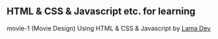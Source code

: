 ## HTML & CSS & Javascript etc. for learning

movie-1 (Movie Design) Using HTML & CSS & Javascript by [Lama Dev](https://youtube.com/watch?v=AOlkcLtyXkw) 
